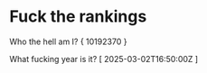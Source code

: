 # Fuck the rankings

Who the hell am I?
{ 10192370 }

What fucking year is it?
[ 2025-03-02T16:50:00Z ]
